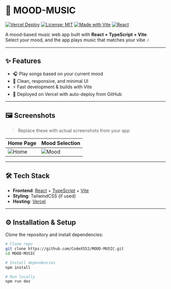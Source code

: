 # 🎵 MOOD-MUSIC

[![Vercel Deploy](https://img.shields.io/github/deployments/CodeX552/MOOD-MUSIC/Production?label=vercel&logo=vercel&color=black)](https://mood-music.vercel.app)
[![License: MIT](https://img.shields.io/badge/License-MIT-yellow.svg)](./LICENSE)
[![Made with Vite](https://img.shields.io/badge/vite-%23646CFF.svg?logo=vite&logoColor=white)](https://vitejs.dev/)
[![React](https://img.shields.io/badge/React-20232A.svg?logo=react&logoColor=61DAFB)](https://react.dev/)

A mood-based music web app built with **React + TypeScript + Vite**.  
Select your mood, and the app plays music that matches your vibe 🎶

---

## ✨ Features
- 🎧 Play songs based on your current mood  
- 🎨 Clean, responsive, and minimal UI  
- ⚡ Fast development & builds with Vite  
- 🚀 Deployed on Vercel with auto-deploy from GitHub  

---

## 🖼️ Screenshots
> Replace these with actual screenshots from your app

| Home Page | Mood Selection |
|-----------|----------------|
| ![Home](./screenshots/home.png) | ![Mood](./screenshots/mood.png) |

---

## 🛠️ Tech Stack
- **Frontend**: [React](https://react.dev/) + [TypeScript](https://www.typescriptlang.org/) + [Vite](https://vitejs.dev/)  
- **Styling**: TailwindCSS (if used)  
- **Hosting**: [Vercel](https://vercel.com/)  

---

## ⚙️ Installation & Setup

Clone the repository and install dependencies:

```bash
# Clone repo
git clone https://github.com/CodeX552/MOOD-MUSIC.git
cd MOOD-MUSIC

# Install dependencies
npm install

# Run locally
npm run dev
